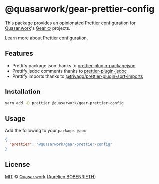# @quasarwork/gear-prettier-config

This package provides an opinionated Prettier configuration for [Quasar.work]'s [Gear ⚙️] projects.

Learn more about [Prettier configuration](https://prettier.io/docs/en/configuration.html).

## Features

- Prettify package.json thanks to [prettier-plugin-packagejson](https://github.com/matzkoh/prettier-plugin-packagejson)
- Prettify jsdoc comments thanks to [prettier-plugin-jsdoc](https://github.com/hosseinmd/prettier-plugin-jsdoc)
- Prettify imports thanks to [@trivago/prettier-plugin-sort-imports](https://github.com/trivago/prettier-plugin-sort-imports)

## Installation

```bash
yarn add -D prettier @quasarwork/gear-prettier-config
```

## Usage

Add the following to your `package.json`:

```json
{
  "prettier": "@quasarwork/gear-prettier-config"
}
```

## License

[MIT] © [Quasar.work] ([Aurélien BOBENRIETH])

[Quasar.work]: https://quasar.work
[Gear ⚙️]: https://github.com/quasarwork/gear
[Aurélien BOBENRIETH]: https://github.com/aurelienbobernieth
[MIT]: https://github.com/quasarwork/gear/blob/main/LICENSE
